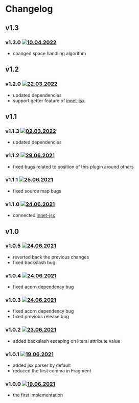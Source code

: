 # Changelog

## v1.3

### v1.3.0 [![10.04.2022](https://img.shields.io/date/1649588360)](https://github.com/d8corp/rollup-plugin-innet-jsx/tree/v1.3.0)
- changed space handling algorithm

## v1.2

### v1.2.0 [![22.03.2022](https://img.shields.io/date/1647978960)](https://github.com/d8corp/rollup-plugin-innet-jsx/tree/v1.2.0)
- updated dependencies
- support getter feature of [innet-jsx](https://www.npmjs.com/package/innet-jsx)

## v1.1

### v1.1.3 [![02.03.2022](https://img.shields.io/date/1646170909)](https://github.com/d8corp/rollup-plugin-innet-jsx/tree/v1.1.3)
- updated dependencies

### v1.1.2 [![29.06.2021](https://img.shields.io/date/1624915944)](https://github.com/d8corp/rollup-plugin-innet-jsx/tree/v1.1.2)
- fixed bugs related to position of this plugin around others

### v1.1.1 [![25.06.2021](https://img.shields.io/date/1624633640)](https://github.com/d8corp/rollup-plugin-innet-jsx/tree/v1.1.1)
- fixed source map bugs

### v1.1.0 [![24.06.2021](https://img.shields.io/date/1624564003)](https://github.com/d8corp/rollup-plugin-innet-jsx/tree/v1.1.0)
- connected [innet-jsx](https://www.npmjs.com/package/innet-jsx)

## v1.0

### v1.0.5 [![24.06.2021](https://img.shields.io/date/1624490718)](https://github.com/d8corp/rollup-plugin-innet-jsx/tree/v1.0.5)
- reverted back the previous changes
- fixed backslash bug

### v1.0.4 [![24.06.2021](https://img.shields.io/date/1624489837)](https://github.com/d8corp/rollup-plugin-innet-jsx/tree/v1.0.4)
- fixed acorn dependency bug

### v1.0.3 [![24.06.2021](https://img.shields.io/date/1624486977)](https://github.com/d8corp/rollup-plugin-innet-jsx/tree/v1.0.3)
- fixed acorn dependency bug
- fixed previous release bug

### v1.0.2 [![23.06.2021](https://img.shields.io/date/1624481216)](https://github.com/d8corp/rollup-plugin-innet-jsx/tree/v1.0.2)
- added backslash escaping on literal attribute value

### v1.0.1 [![19.06.2021](https://img.shields.io/date/1624106151)](https://github.com/d8corp/rollup-plugin-innet-jsx/tree/v1.0.1)
- added jsx parser by default
- reduced the first comma in Fragment

### v1.0.0 [![19.06.2021](https://img.shields.io/date/1624103838)](https://github.com/d8corp/rollup-plugin-innet-jsx/tree/v1.0.0)
- the first implementation
